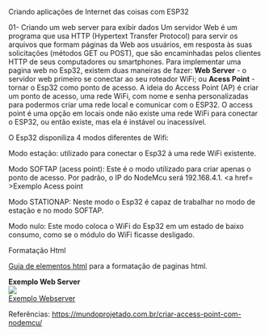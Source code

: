 Criando aplicações de Internet das coisas com ESP32

01- Criando um web server para exibir dados
Um servidor Web é um programa que usa HTTP (Hypertext Transfer Protocol) para servir os arquivos que formam páginas da Web aos usuários, em resposta às suas solicitações (métodos GET ou POST), que são encaminhadas pelos clientes HTTP de seus computadores ou smartphones.
Para implementar uma pagina web no Esp32, existem duas maneiras de fazer: <b>Web Server</b> - o servidor web primeiro se conectar ao seu roteador WiFi; ou <b>Acess Point</b> - tornar o Esp32 como ponto de acesso.
A ideia do Access Point (AP) é criar um ponto de acesso, uma rede WiFi, com nome e senha personalizadas para podermos criar uma rede local e comunicar com o ESP32. 
O access point é uma opção em locais onde não existe uma rede WiFi para conectar o ESP32, ou então existe, mas ela é instável ou inacessível.

O Esp32 disponiliza 4 modos diferentes de Wifi:

Modo estação:  utilizado para conectar o Esp32 à uma rede WiFi existente. 

Modo SOFTAP (acess point): Este é o modo utilizado para criar apenas o ponto de acesso. Por padrão, o IP do NodeMcu será 192.168.4.1. <a href= >Exemplo Acess point</a>

Modo STATIONAP: Neste modo o Esp32 é capaz de trabalhar no modo de estação e no modo SOFTAP.

Modo nulo: Este modo coloca o WiFi do Esp32 em um estado de baixo consumo, como se o módulo do WiFi ficasse desligado.

Formatação Html

<a href=https://www.w3schools.com/htmL/default.asp>Guia de elementos html</a> para a formatação de paginas html.

<P><P>
  <b>Exemplo Web Server</b><BR>
  <img src=https://i0.wp.com/randomnerdtutorials.com/wp-content/uploads/2018/07/esp32-we-server.jpg?resize=524%2C276&quality=100&strip=all&ssl=1>
  <BR><a href=https://github.com/mchavesferreira/mcr/blob/main/esp32_iot/webserver/webserver.ino>Exemplo Webserver</a>


Referências:
https://mundoprojetado.com.br/criar-access-point-com-nodemcu/
